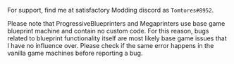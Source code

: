 For support, find me at satisfactory Modding discord as `Tomtores#8952`.

Please note that ProgressiveBlueprinters and Megaprinters use base game blueprint machine and contain no custom code. For this reason, bugs related to blueprint functionality itself are most likely base game issues that I have no influence over. Please check if the same error happens in the vanilla game machines before reporting a bug.  
